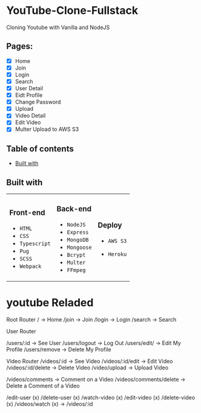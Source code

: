 # YouTube-Clone-Fullstack

Cloning Youtube with Vanilla and NodeJS

## Pages:

- [x] Home
- [x] Join
- [x] Login
- [x] Search
- [x] User Detail
- [x] Eidt Profile
- [x] Change Password
- [x] Upload
- [x] Video Detail
- [x] Edit Video
- [x] Multer Upload to AWS S3

## Table of contents

- [Built with](#built-with)

## Built with


<table>
  <tr>
    <td>
      
### Front-end

- `HTML`
- `CSS`
- `Typescript`
- `Pug`
- `SCSS`
- `Webpack`
</td>
<td>

### Back-end

- `NodeJS`
- `Express`
- `MongoDB`
- `Mongoose`
- `Bcrypt`
- `Multer`
- `FFmpeg`
</td>
<td>
  
### Deploy

- `AWS S3`
- `Heroku`

    </td>
  </tr>
</table>

# youtube Reladed

Root Router
/ -> Home
/join -> Join
/login -> Login
/search -> Search

User Router

/users/:id -> See User
/users/logout -> Log Out
/users/edit/ -> Edit My Profile
/users/remove -> Delete My Profile

Video Router
/videos/:id -> See Video
/videos/:id/edit -> Edit Video
/videos/:id/delete -> Delete Video
/video/upload -> Upload Video

/videos/comments -> Comment on a Video
/videos/comments/delete -> Delete a Comment of a Video

/edit-user (x)
/delete-user (x)
/watch-video (x)
/edit-video (x)
/delete-video (x)
/videos/watch (x) -> /videos/:id
